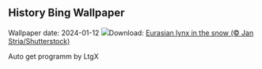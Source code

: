 ## History Bing Wallpaper
Wallpaper date: 2024-01-12
![](https://www.bing.com/th?id=OHR.LynxSnow_EN-US9261675170_UHD.jpg&w=1000)Download: [Eurasian lynx in the snow (© Jan Stria/Shutterstock)](https://www.bing.com/th?id=OHR.LynxSnow_EN-US9261675170_UHD.jpg)

Auto get programm by LtgX
